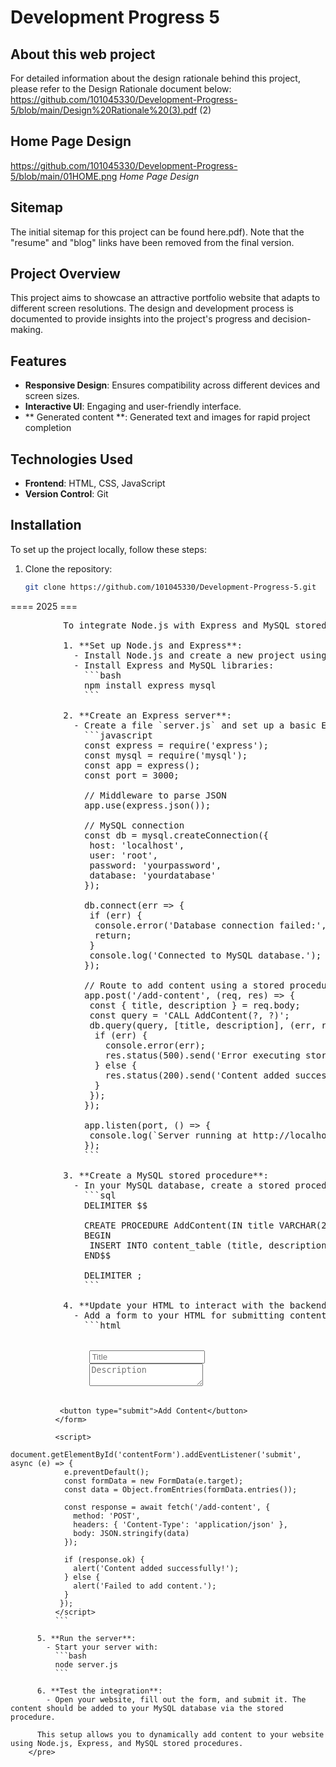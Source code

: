 # Development Progress 5

## About this web project
For detailed information about the design rationale behind this project, please refer to the Design Rationale document below:
https://github.com/101045330/Development-Progress-5/blob/main/Design%20Rationale%20(3).pdf (2)

## Home Page Design

https://github.com/101045330/Development-Progress-5/blob/main/01HOME.png
*Home Page Design*

## Sitemap
The initial sitemap for this project can be found here.pdf). Note that the "resume" and "blog" links have been removed from the final version.

## Project Overview
This project aims to showcase an attractive portfolio website that adapts to different screen resolutions. 
 The design and development process is documented to provide insights into the project's progress and decision-making.

## Features

- **Responsive Design**: Ensures compatibility across different devices and screen sizes.
- **Interactive UI**: Engaging and user-friendly interface.
- ** Generated content **: Generated text and images for rapid project completion


## Technologies Used
- **Frontend**: HTML, CSS, JavaScript
- **Version Control**: Git

## Installation
To set up the project locally, follow these steps:
1. Clone the repository:
   ```bash
   git clone https://github.com/101045330/Development-Progress-5.git

==== 2025 === 
 <pre>
          To integrate Node.js with Express and MySQL stored procedures for adding content to your website, follow these steps:

          1. **Set up Node.js and Express**:
            - Install Node.js and create a new project using `npm init`.
            - Install Express and MySQL libraries:
              ```bash
              npm install express mysql
              ```

          2. **Create an Express server**:
            - Create a file `server.js` and set up a basic Express server:
              ```javascript
              const express = require('express');
              const mysql = require('mysql');
              const app = express();
              const port = 3000;

              // Middleware to parse JSON
              app.use(express.json());

              // MySQL connection
              const db = mysql.createConnection({
               host: 'localhost',
               user: 'root',
               password: 'yourpassword',
               database: 'yourdatabase'
              });

              db.connect(err => {
               if (err) {
                console.error('Database connection failed:', err.stack);
                return;
               }
               console.log('Connected to MySQL database.');
              });

              // Route to add content using a stored procedure
              app.post('/add-content', (req, res) => {
               const { title, description } = req.body;
               const query = 'CALL AddContent(?, ?)';
               db.query(query, [title, description], (err, results) => {
                if (err) {
                  console.error(err);
                  res.status(500).send('Error executing stored procedure');
                } else {
                  res.status(200).send('Content added successfully');
                }
               });
              });

              app.listen(port, () => {
               console.log(`Server running at http://localhost:${port}`);
              });
              ```

          3. **Create a MySQL stored procedure**:
            - In your MySQL database, create a stored procedure to handle content insertion:
              ```sql
              DELIMITER $$

              CREATE PROCEDURE AddContent(IN title VARCHAR(255), IN description TEXT)
              BEGIN
               INSERT INTO content_table (title, description) VALUES (title, description);
              END$$

              DELIMITER ;
              ```

          4. **Update your HTML to interact with the backend**:
            - Add a form to your HTML for submitting content:
              ```html
              <form id="contentForm">
               <input type="text" name="title" placeholder="Title" required>
               <textarea name="description" placeholder="Description" required></textarea>
               <button type="submit">Add Content</button>
              </form>

              <script>
               document.getElementById('contentForm').addEventListener('submit', async (e) => {
                e.preventDefault();
                const formData = new FormData(e.target);
                const data = Object.fromEntries(formData.entries());

                const response = await fetch('/add-content', {
                  method: 'POST',
                  headers: { 'Content-Type': 'application/json' },
                  body: JSON.stringify(data)
                });

                if (response.ok) {
                  alert('Content added successfully!');
                } else {
                  alert('Failed to add content.');
                }
               });
              </script>
              ```

          5. **Run the server**:
            - Start your server with:
              ```bash
              node server.js
              ```

          6. **Test the integration**:
            - Open your website, fill out the form, and submit it. The content should be added to your MySQL database via the stored procedure.

          This setup allows you to dynamically add content to your website using Node.js, Express, and MySQL stored procedures.
        </pre>